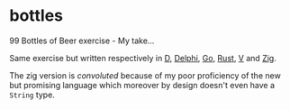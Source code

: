# bottles
99 Bottles of Beer exercise - My take...

Same exercise but written respectively in [D](https://dlang.org/), [Delphi](https://www.embarcadero.com/products/delphi), [Go](https://go.dev/), [Rust](https://www.rust-lang.org/), [V](https://vlang.io/) and [Zig](https://ziglang.org/).

The zig version is _convoluted_ because of my poor proficiency of the new but promising language which moreover by design doesn't even have a `String` type.

